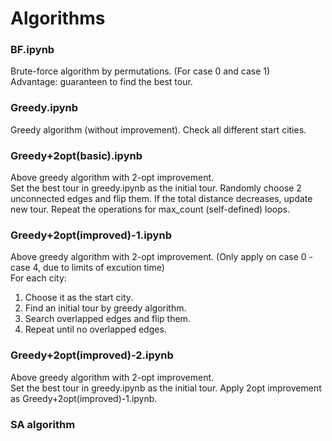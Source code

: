 Algorithms
====
### BF.ipynb
Brute-force algorithm by permutations. (For case 0 and case 1)<br>
Advantage: guaranteen to find the best tour.
### Greedy.ipynb
Greedy algorithm (without improvement). Check all different start cities. <br>
### Greedy+2opt(basic).ipynb
Above greedy algorithm with 2-opt improvement. <br>
Set the best tour in greedy.ipynb as the initial tour. Randomly choose 2 unconnected edges and flip them. If the total distance decreases, update new tour. Repeat the operations for max_count (self-defined) loops.
### Greedy+2opt(improved)-1.ipynb
Above greedy algorithm with 2-opt improvement. (Only apply on case 0 - case 4, due to limits of excution time)<br> 
For each city: <br>
1. Choose it as the start city. <br>
2. Find an initial tour by greedy algorithm. <br>
3. Search overlapped edges and flip them. <br>
4. Repeat until no overlapped edges. <br>
### Greedy+2opt(improved)-2.ipynb
Above greedy algorithm with 2-opt improvement. <br>
Set the best tour in greedy.ipynb as the initial tour. Apply 2opt improvement as Greedy+2opt(improved)-1.ipynb.
### SA algorithm
